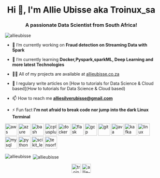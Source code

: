 <h1 align="center">Hi 👋, I'm Allie Ubisse aka Troinux_sa</h1>
<h3 align="center">A passionate Data Scientist from South Africa!</h3>

<p align="left"> <img src="https://komarev.com/ghpvc/?username=allieubisse" alt="allieubisse" /> </p>

- 🔭 I’m currently working on **Fraud detection on Streaming Data with Spark**

- 🌱 I’m currently learning **Docker,Pyspark,sparkML, Deep Learning and more latest Technologies**

- 👨‍💻 All of my projects are available at [allieubisse.co.za](allieubisse.co.za)

- 📝 I regulary write articles on [How to tutorials for Data Science & Cloud based](How to tutorials for Data Science & Cloud based)

- 📫 How to reach me **alliesilverubisse@gmail.com**

- ⚡ Fun fact **I'm not afraid to break code nor jump into the dark Linux Terminal**

<p align="left"><img src="https://devicons.github.io/devicon/devicon.git/icons/amazonwebservices/amazonwebservices-original-wordmark.svg" alt="aws" width="40" height="40"/> <img src="https://www.vectorlogo.zone/logos/microsoft_azure/microsoft_azure-icon.svg" alt="azure" width="40" height="40"/> <img src="https://www.vectorlogo.zone/logos/gnu_bash/gnu_bash-icon.svg" alt="bash" width="40" height="40"/> <img src="https://devicons.github.io/devicon/devicon.git/icons/cplusplus/cplusplus-original.svg" alt="cplusplus" width="40" height="40"/> <img src="https://devicons.github.io/devicon/devicon.git/icons/docker/docker-original-wordmark.svg" alt="docker" width="40" height="40"/> <img src="https://www.vectorlogo.zone/logos/pocoo_flask/pocoo_flask-icon.svg" alt="flask" width="40" height="40"/> <img src="https://www.vectorlogo.zone/logos/google_cloud/google_cloud-icon.svg" alt="gcp" width="40" height="40"/> <img src="https://www.vectorlogo.zone/logos/git-scm/git-scm-icon.svg" alt="git" width="40" height="40"/> <img src="https://devicons.github.io/devicon/devicon.git/icons/java/java-original-wordmark.svg" alt="java" width="40" height="40"/> <img src="https://www.vectorlogo.zone/logos/apache_kafka/apache_kafka-icon.svg" alt="kafka" width="40" height="40"/> <img src="https://devicons.github.io/devicon/devicon.git/icons/linux/linux-original.svg" alt="linux" width="40" height="40"/> <img src="https://devicons.github.io/devicon/devicon.git/icons/mysql/mysql-original-wordmark.svg" alt="mysql" width="40" height="40"/> <img src="https://devicons.github.io/devicon/devicon.git/icons/python/python-original.svg" alt="python" width="40" height="40"/> <img src="https://upload.wikimedia.org/wikipedia/commons/0/05/Scikit_learn_logo_small.svg" alt="scikit_learn" width="40" height="40"/> <img src="https://www.vectorlogo.zone/logos/tensorflow/tensorflow-icon.svg" alt="tensorflow" width="40" height="40"/></p>

<p><img align="left" src="https://github-readme-stats.vercel.app/api/top-langs/?username=allieubisse&layout=compact" alt="allieubisse" /></p>

<p>&nbsp;<img align="center" src="https://github-readme-stats.vercel.app/api?username=allieubisse&show_icons=true" alt="allieubisse" /></p>

<p align="center">
<a href="https://twitter.com/troinux" target="blank"><img align="center" src="https://cdn.jsdelivr.net/npm/simple-icons@3.0.1/icons/twitter.svg" alt="troinux" height="30" width="30" /></a>
<a href="https://linkedin.com/in/allie-silver-ubisse" target="blank"><img align="center" src="https://cdn.jsdelivr.net/npm/simple-icons@3.0.1/icons/linkedin.svg" alt="allie-silver-ubisse" height="30" width="30" /></a>
</p>
